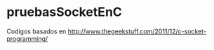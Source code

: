 pruebasSocketEnC
================

Codigos basados en http://www.thegeekstuff.com/2011/12/c-socket-programming/
